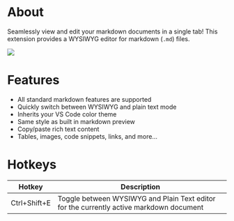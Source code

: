 # About

Seamlessly view and edit your markdown documents in a single tab! This extension provides a WYSIWYG editor for markdown (`.md`) files.

![](https://imgur.com/1v8CdQD.gif)

# Features

- All standard markdown features are supported
- Quickly switch between WYSIWYG and plain text mode
- Inherits your VS Code color theme
- Same style as built in markdown preview
- Copy/paste rich text content
- Tables, images, code snippets, links, and more…

# Hotkeys

| Hotkey       | Description                                                                             |
| ------------ | --------------------------------------------------------------------------------------- |
| Ctrl+Shift+E | Toggle between WYSIWYG and Plain Text editor for the currently active markdown document |

